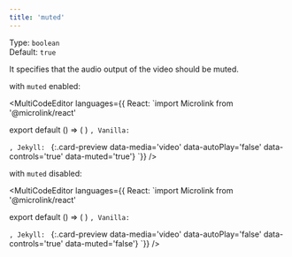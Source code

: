 ```yaml
---
title: 'muted'
--- 
```


Type: `boolean`<br/>
Default: `true`

It specifies that the audio output of the video should be muted.

with `muted` enabled:

<MultiCodeEditor languages={{
  React: `import Microlink from '@microlink/react' 
  
export default () => (
  <Microlink
    url='https://www.instagram.com/p/BvDTdWdnzkj/'
    media='video'
    autoPlay={false}
    controls
    muted
  />
)
`, Vanilla: `
<script>
  document.addEventListener('DOMContentLoaded', function (event) {
    microlink('a', { media: 'video', autoPlay: false, controls: true, muted: true })
  })
</script>
`, Jekyll: `
[](https://www.instagram.com/p/BvDTdWdnzkj/){:.card-preview data-media='video' data-autoPlay='false' data-controls='true' data-muted='true'}
`}} 
/>

<Microlink url='https://www.instagram.com/p/BvDTdWdnzkj/' media='video' autoPlay={false} controls />

with `muted` disabled:

<MultiCodeEditor languages={{
  React: `import Microlink from '@microlink/react' 
  
export default () => (
  <Microlink
    url='https://www.instagram.com/p/BvDTdWdnzkj/'
    media='video'
    autoPlay={false}
    controls
    muted={false}
  />
)
`, Vanilla: `
<script>
  document.addEventListener('DOMContentLoaded', function (event) {
    microlink('a', { media: 'video', autoPlay: false, controls: true, muted: false })
  })
</script>
`, Jekyll: `
[](https://www.instagram.com/p/BvDTdWdnzkj/){:.card-preview data-media='video' data-autoPlay='false' data-controls='true' data-muted='false'}
`}} 
/>

<Microlink url='https://www.instagram.com/p/BvDTdWdnzkj/' media='video' autoPlay={false} muted={false} />
